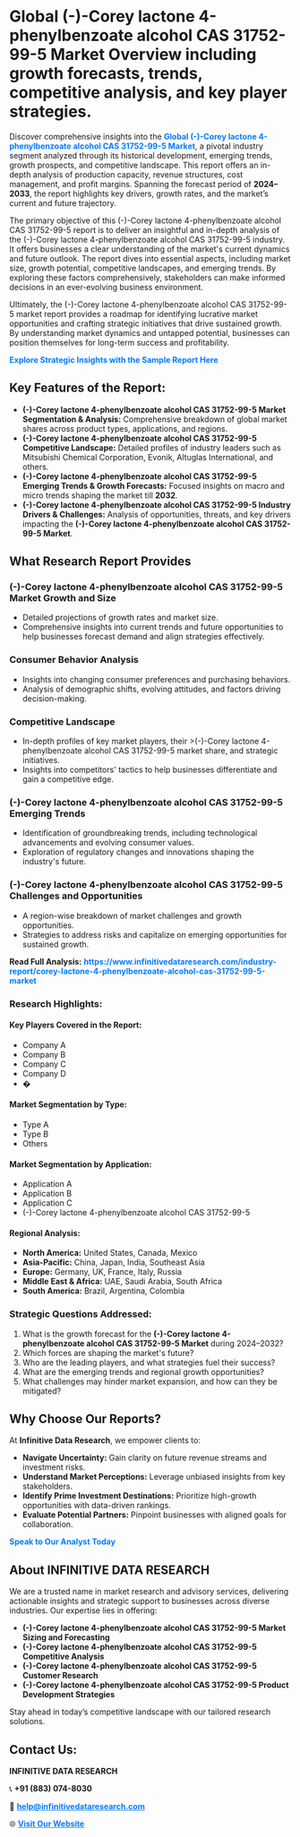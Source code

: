 <h1>Global (-)-Corey lactone 4-phenylbenzoate alcohol CAS 31752-99-5 Market Overview including growth forecasts, trends, competitive analysis, and key player strategies.</h1>
<p>
Discover comprehensive insights into the 
<a href="https://www.infinitivedataresearch.com/industry-report/corey-lactone-4-phenylbenzoate-alcohol-cas-31752-99-5-market" rel="dofollow" style="color: #007BFF; text-decoration: none;"><strong>Global (-)-Corey lactone 4-phenylbenzoate alcohol CAS 31752-99-5 Market</strong></a>, a pivotal industry segment analyzed through its historical development, emerging trends, growth prospects, and competitive landscape. This report offers an in-depth analysis of production capacity, revenue structures, cost management, and profit margins. Spanning the forecast period of <strong>2024–2033</strong>, the report highlights key drivers, growth rates, and the market’s current and future trajectory.
</p>
<p>
The primary objective of this (-)-Corey lactone 4-phenylbenzoate alcohol CAS 31752-99-5 report is to deliver an insightful and in-depth analysis of the (-)-Corey lactone 4-phenylbenzoate alcohol CAS 31752-99-5 industry. It offers businesses a clear understanding of the market's current dynamics and future outlook. The report dives into essential aspects, including market size, growth potential, competitive landscapes, and emerging trends. By exploring these factors comprehensively, stakeholders can make informed decisions in an ever-evolving business environment.
</p>
<p>
Ultimately, the (-)-Corey lactone 4-phenylbenzoate alcohol CAS 31752-99-5 market report provides a roadmap for identifying lucrative market opportunities and crafting strategic initiatives that drive sustained growth. By understanding market dynamics and untapped potential, businesses can position themselves for long-term success and profitability.
</p>
<p>
<a href="https://www.infinitivedataresearch.com/request-sample/reportId=102954" style="color: #007BFF; text-decoration: none;"><strong>Explore Strategic Insights with the Sample Report Here</strong></a>
</p>

<h2>Key Features of the Report:</h2>
<ul>
<li><strong>(-)-Corey lactone 4-phenylbenzoate alcohol CAS 31752-99-5 Market Segmentation & Analysis:</strong> Comprehensive breakdown of global market shares across product types, applications, and regions.</li>
<li><strong>(-)-Corey lactone 4-phenylbenzoate alcohol CAS 31752-99-5 Competitive Landscape:</strong> Detailed profiles of industry leaders such as Mitsubishi Chemical Corporation, Evonik, Altuglas International, and others.</li>
<li><strong>(-)-Corey lactone 4-phenylbenzoate alcohol CAS 31752-99-5 Emerging Trends & Growth Forecasts:</strong> Focused insights on macro and micro trends shaping the market till <strong>2032</strong>.</li>
<li><strong>(-)-Corey lactone 4-phenylbenzoate alcohol CAS 31752-99-5 Industry Drivers & Challenges:</strong> Analysis of opportunities, threats, and key drivers impacting the <strong>(-)-Corey lactone 4-phenylbenzoate alcohol CAS 31752-99-5 Market</strong>.</li>
</ul>

<h2>What Research Report Provides</h2>
<h3>(-)-Corey lactone 4-phenylbenzoate alcohol CAS 31752-99-5 Market Growth and Size</h3>
<ul>
<li>Detailed projections of growth rates and market size.</li>
<li>Comprehensive insights into current trends and future opportunities to help businesses forecast demand and align strategies effectively.</li>
</ul>

<h3>Consumer Behavior Analysis</h3>
<ul>
<li>Insights into changing consumer preferences and purchasing behaviors.</li>
<li>Analysis of demographic shifts, evolving attitudes, and factors driving decision-making.</li>
</ul>

<h3>Competitive Landscape</h3>
<ul>
<li>In-depth profiles of key market players, their >(-)-Corey lactone 4-phenylbenzoate alcohol CAS 31752-99-5 market share, and strategic initiatives.</li>
<li>Insights into competitors' tactics to help businesses differentiate and gain a competitive edge.</li>
</ul>

<h3>(-)-Corey lactone 4-phenylbenzoate alcohol CAS 31752-99-5 Emerging Trends</h3>
<ul>
<li>Identification of groundbreaking trends, including technological advancements and evolving consumer values.</li>
<li>Exploration of regulatory changes and innovations shaping the industry's future.</li>
</ul>

<h3>(-)-Corey lactone 4-phenylbenzoate alcohol CAS 31752-99-5 Challenges and Opportunities</h3>
<ul>
<li>A region-wise breakdown of market challenges and growth opportunities.</li>
<li>Strategies to address risks and capitalize on emerging opportunities for sustained growth.</li>
</ul>
<p><strong>Read Full Analysis:</strong> <a href="https://www.infinitivedataresearch.com/industry-report/corey-lactone-4-phenylbenzoate-alcohol-cas-31752-99-5-market" rel="dofollow" style="color: #007BFF; text-decoration: none;"><strong>https://www.infinitivedataresearch.com/industry-report/corey-lactone-4-phenylbenzoate-alcohol-cas-31752-99-5-market</strong></a></p>
<h3>Research Highlights:</h3>
<h4>Key Players Covered in the Report:</h4>
<ul><li>Company A</li><li>Company B</li><li>Company C</li><li>Company D</li><li>�</li></ul>
<h4>Market Segmentation by Type:</h4>
<ul><li>Type A</li><li>Type B</li><li>Others</li></ul>
<h4>Market Segmentation by Application:</h4>
<ul><li>Application A</li><li>Application B</li><li>Application C</li><li>(-)-Corey lactone 4-phenylbenzoate alcohol CAS 31752-99-5</li></ul>

<h4>Regional Analysis:</h4>
<ul>
<li><strong>North America:</strong> United States, Canada, Mexico</li>
<li><strong>Asia-Pacific:</strong> China, Japan, India, Southeast Asia</li>
<li><strong>Europe:</strong> Germany, UK, France, Italy, Russia</li>
<li><strong>Middle East & Africa:</strong> UAE, Saudi Arabia, South Africa</li>
<li><strong>South America:</strong> Brazil, Argentina, Colombia</li>
</ul>

<h3>Strategic Questions Addressed:</h3>
<ol>
<li>What is the growth forecast for the <strong>(-)-Corey lactone 4-phenylbenzoate alcohol CAS 31752-99-5 Market</strong> during 2024–2032?</li>
<li>Which forces are shaping the market's future?</li>
<li>Who are the leading players, and what strategies fuel their success?</li>
<li>What are the emerging trends and regional growth opportunities?</li>
<li>What challenges may hinder market expansion, and how can they be mitigated?</li>
</ol>

<h2>Why Choose Our Reports?</h2>
<p>At <strong>Infinitive Data Research</strong>, we empower clients to:</p>
<ul>
<li><strong>Navigate Uncertainty:</strong> Gain clarity on future revenue streams and investment risks.</li>
<li><strong>Understand Market Perceptions:</strong> Leverage unbiased insights from key stakeholders.</li>
<li><strong>Identify Prime Investment Destinations:</strong> Prioritize high-growth opportunities with data-driven rankings.</li>
<li><strong>Evaluate Potential Partners:</strong> Pinpoint businesses with aligned goals for collaboration.</li>
</ul>
<p><a href="https://www.infinitivedataresearch.com/industry-report/corey-lactone-4-phenylbenzoate-alcohol-cas-31752-99-5-market" rel="dofollow" style="color: #007BFF; text-decoration: none;"><strong>Speak to Our Analyst Today</strong></a></p>

<h2>About INFINITIVE DATA RESEARCH</h2>
<p>We are a trusted name in market research and advisory services, delivering actionable insights and strategic support to businesses across diverse industries. Our expertise lies in offering:</p>
<ul>
<li><strong>(-)-Corey lactone 4-phenylbenzoate alcohol CAS 31752-99-5 Market Sizing and Forecasting</strong></li>
<li><strong>(-)-Corey lactone 4-phenylbenzoate alcohol CAS 31752-99-5 Competitive Analysis</strong></li>
<li><strong>(-)-Corey lactone 4-phenylbenzoate alcohol CAS 31752-99-5 Customer Research</strong></li>
<li><strong>(-)-Corey lactone 4-phenylbenzoate alcohol CAS 31752-99-5 Product Development Strategies</strong></li>
</ul>
<p>Stay ahead in today’s competitive landscape with our tailored research solutions.</p>

<h2>Contact Us:</h2>
<p><strong>INFINITIVE DATA RESEARCH</strong></p>
<p>📞 <strong>+91 (883) 074-8030</strong></p>
<p>📧 <strong><a href="mailto:help@infinitivedataresearch.com" style="color: #007BFF;">help@infinitivedataresearch.com</a></strong></p>
<p>🌐 <strong><a href="https://www.infinitivedataresearch.com" rel="dofollow" style="color: #007BFF;">Visit Our Website</a></strong></p>